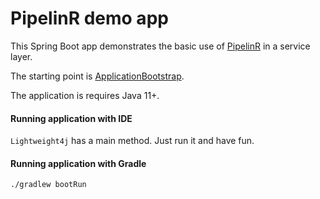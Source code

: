 # PipelinR demo app

This Spring Boot app demonstrates the basic use of [PipelinR](https://github.com/sizovs/PipelinR) in a service layer.

The starting point is [ApplicationBootstrap](src/main/java/awsm/Lightweight4j.java).

The application is requires Java 11+.

#### Running application with IDE
`Lightweight4j` has a main method. Just run it and have fun.
 
#### Running application with Gradle
```
./gradlew bootRun
```
